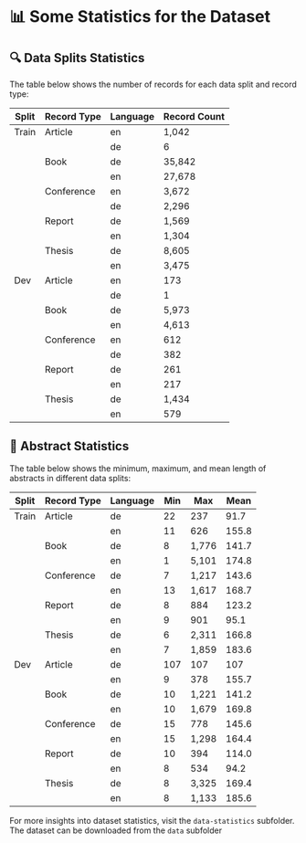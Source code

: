 # 📊 Some Statistics for the Dataset

## 🔍 Data Splits Statistics

The table below shows the number of records for each data split and record type:

| Split  | Record Type | Language | Record Count |
|--------|-------------|----------|--------------|
| Train  | Article     | en       | 1,042        |
|        |             | de       | 6            |
|        | Book        | de       | 35,842       |
|        |             | en       | 27,678       |
|        | Conference  | en       | 3,672        |
|        |             | de       | 2,296        |
|        | Report      | de       | 1,569        |
|        |             | en       | 1,304        |
|        | Thesis      | de       | 8,605        |
|        |             | en       | 3,475        |
| Dev    | Article     | en       | 173          |
|        |             | de       | 1            |
|        | Book        | de       | 5,973        |
|        |             | en       | 4,613        |
|        | Conference  | en       | 612          |
|        |             | de       | 382          |
|        | Report      | de       | 261          |
|        |             | en       | 217          |
|        | Thesis      | de       | 1,434        |
|        |             | en       | 579          |


## 📝 Abstract Statistics

The table below shows the minimum, maximum, and mean length of abstracts in different data splits:

| Split  | Record Type | Language | Min | Max  | Mean  |
|--------|-------------|----------|-----|------|-------|
| Train  | Article     | de       | 22  | 237  | 91.7  |
|        |             | en       | 11  | 626  | 155.8 |
|        | Book        | de       | 8   | 1,776| 141.7 |
|        |             | en       | 1   | 5,101| 174.8 |
|        | Conference  | de       | 7   | 1,217| 143.6 |
|        |             | en       | 13  | 1,617| 168.7 |
|        | Report      | de       | 8   | 884  | 123.2 |
|        |             | en       | 9   | 901  | 95.1  |
|        | Thesis      | de       | 6   | 2,311| 166.8 |
|        |             | en       | 7   | 1,859| 183.6 |
| Dev    | Article     | de       | 107 | 107  | 107   |
|        |             | en       | 9   | 378  | 155.7 |
|        | Book        | de       | 10  | 1,221| 141.2 |
|        |             | en       | 10  | 1,679| 169.8 |
|        | Conference  | de       | 15  | 778  | 145.6 |
|        |             | en       | 15  | 1,298| 164.4 |
|        | Report      | de       | 10  | 394  | 114.0 |
|        |             | en       | 8   | 534  | 94.2  |
|        | Thesis      | de       | 8   | 3,325| 169.4 |
|        |             | en       | 8   | 1,133| 185.6 |

For more insights into dataset statistics, visit the `data-statistics` subfolder. The dataset can be downloaded from the `data` subfolder
